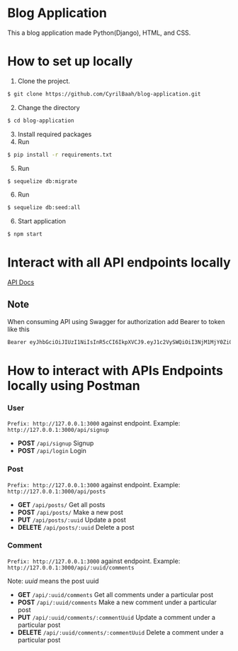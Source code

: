 # Blog Application
This a blog application made Python(Django), HTML, and CSS.

#  How to set up locally

1. Clone the project.
```sh
$ git clone https://github.com/CyrilBaah/blog-application.git
```
2. Change the directory
```sh
$ cd blog-application
```
3. Install required packages
4. Run
```sh
$ pip install -r requirements.txt
```
5. Run
```sh
$ sequelize db:migrate
```
6. Run
```sh
$ sequelize db:seed:all
```
6. Start application
```sh
$ npm start
```
# Interact with all API endpoints locally
[API Docs](http://127.0.0.1:3000/api-docs)
## Note 
When consuming API using Swagger for authorization add Bearer to token like this
```sh
Bearer eyJhbGciOiJIUzI1NiIsInR5cCI6IkpXVCJ9.eyJ1c2VySWQiOiI3NjM1MjY0Zi04YTgxLTQ4YmUtYjVkYy1lN2RlM2Q3Y2U3MDkiLCJlbWFpbCI6InVzZXJ0ZXN0QGVtYWlsLmNvbSIsImlhdCI6MTY1MTczNzI4MiwiZXhwIjoxNjUxNzQ0NDgyfQ.GIrXgbGjwvFxQ4FhGjrAA_MLMW1gTy5MLo1UXpg3hek
```

# How to interact with APIs Endpoints locally using Postman
### User

`Prefix: http://127.0.0.1:3000` against endpoint. Example: `http://127.0.0.1:3000/api/signup`
* **POST** `/api/signup` Signup
* **POST** `/api/login` Login


### Post

`Prefix: http://127.0.0.1:3000` against endpoint. Example: `http://127.0.0.1:3000/api/posts`
* **GET** `/api/posts/` Get all posts
* **POST** `/api/posts/` Make a new post
* **PUT** `/api/posts/:uuid` Update a post
* **DELETE** `/api/posts/:uuid` Delete a post

### Comment

`Prefix: http://127.0.0.1:3000` against endpoint. Example: `http://127.0.0.1:3000/api/:uuid/comments`

Note: *uuid* means the post uuid
* **GET** `/api/:uuid/comments` Get all comments under a particular post
* **POST** `/api/:uuid/comments` Make a new comment under a particular post
* **PUT** `/api/:uuid/comments/:commentUuid` Update a comment under a particular post
* **DELETE** `/api/:uuid/comments/:commentUuid` Delete a comment under a particular post